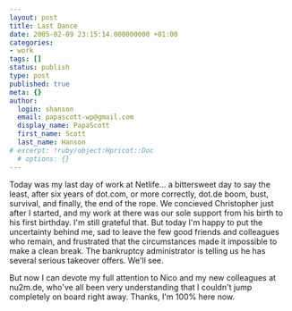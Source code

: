 ```yaml
---
layout: post
title: Last Dance
date: 2005-02-09 23:15:14.000000000 +01:00
categories:
- work
tags: []
status: publish
type: post
published: true
meta: {}
author:
  login: shanson
  email: papascott-wp@gmail.com
  display_name: PapaScott
  first_name: Scott
  last_name: Hanson
# excerpt: !ruby/object:Hpricot::Doc
  # options: {}
---
```

<p>Today was my last day of work at Netlife... a bittersweet day to say the least, after six years of dot.com, or more correctly, dot.de boom, bust, survival, and finally, the end of the rope. We concieved Christopher just after I started, and my work at there was our sole support from his birth to his first birthday. I'm still grateful that. But today I'm happy to put the uncertainty behind me, sad to leave the few good friends and colleagues who remain, and frustrated that the circumstances made it impossible to make a clean break.  The bankruptcy administrator is telling us he has several serious takeover offers. We'll see.</p>
<p>But now I can devote my full attention to Nico and my new colleagues at nu2m.de, who've all been very understanding that I couldn't jump completely on board right away. Thanks, I'm 100% here now.</p>
